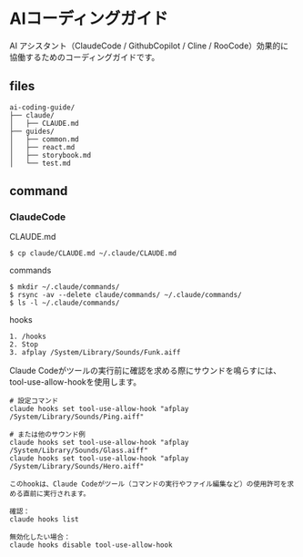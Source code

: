 # AIコーディングガイド
AI アシスタント（ClaudeCode / GithubCopilot / Cline / RooCode）効果的に協働するためのコーディングガイドです。

## files
```
ai-coding-guide/
├── claude/
│   ├── CLAUDE.md
├── guides/
│   ├── common.md
│   ├── react.md
│   ├── storybook.md
│   └── test.md
```

## command
### ClaudeCode
CLAUDE.md
```
$ cp claude/CLAUDE.md ~/.claude/CLAUDE.md
```

commands
```
$ mkdir ~/.claude/commands/
$ rsync -av --delete claude/commands/ ~/.claude/commands/
$ ls -l ~/.claude/commands/
```

hooks
```
1. /hooks
2. Stop
3. afplay /System/Library/Sounds/Funk.aiff
```

Claude Codeがツールの実行前に確認を求める際にサウンドを鳴らすには、tool-use-allow-hookを使用します。
```
# 設定コマンド
claude hooks set tool-use-allow-hook "afplay /System/Library/Sounds/Ping.aiff"

# または他のサウンド例
claude hooks set tool-use-allow-hook "afplay /System/Library/Sounds/Glass.aiff"
claude hooks set tool-use-allow-hook "afplay /System/Library/Sounds/Hero.aiff"

このhookは、Claude Codeがツール（コマンドの実行やファイル編集など）の使用許可を求める直前に実行されます。

確認：
claude hooks list

無効化したい場合：
claude hooks disable tool-use-allow-hook
```

